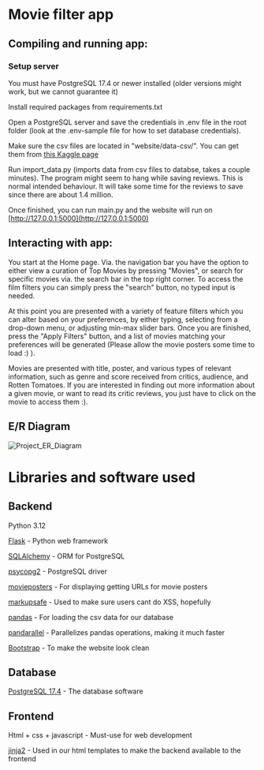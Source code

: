# Movie filter app
## Compiling and running app:
### Setup server
You must have PostgreSQL 17.4 or newer installed (older versions might work, but we cannot guarantee it)

Install required packages from requirements.txt

Open a PostgreSQL server and save the credentials in .env file in the root folder (look at the .env-sample file for how to set database credentials).

Make sure the csv files are located in "website/data-csv/". You can get them from [this Kaggle page](https://www.kaggle.com/datasets/andrezaza/clapper-massive-rotten-tomatoes-movies-and-reviews/)

Run import_data.py (imports data from csv files to databse, takes a couple minutes). The program might seem to hang while saving reviews. This is normal intended behaviour. It will take some time for the reviews to save since there are about 1.4 million.

Once finished, you can run main.py and the website will run on [http://127.0.0.1:5000](http://127.0.0.1:5000)


## Interacting with app:
You start at the Home page. Via. the navigation bar you have the option to either view a curation of Top Movies by pressing "Movies", or search for specific movies via. the search bar in the top right corner. To access the film filters you can simply press the "search" button, no typed input is needed. 

At this point you are presented with a variety of feature filters which you can alter based on your preferences, by either typing, selecting from a drop-down menu, or adjusting min-max slider bars. Once you are finished, press the "Apply Filters" button, and a list of movies matching your preferences will be generated (Please allow the movie posters some time to load :) ).

Movies are presented with title, poster, and various types of relevant information, such as genre and score received from critics, audience, and Rotten Tomatoes.
If you are interested in finding out more information about a given movie, or want to read its critic reviews, you just have to click on the movie to access them :).


## E/R Diagram
![Project_ER_Diagram](https://github.com/user-attachments/assets/7c0300bd-5dff-4725-aafb-51591dbb512d)


# Libraries and software used

## Backend
Python 3.12

[Flask](https://flask.palletsprojects.com/en/stable/) - Python web framework

[SQLAlchemy](https://www.sqlalchemy.org/) - ORM for PostgreSQL

[psycopg2](https://pypi.org/project/psycopg2/) - PostgreSQL driver

[movieposters](https://pypi.org/project/movieposters/) - For displaying getting URLs for movie posters

[markupsafe](https://pypi.org/project/MarkupSafe/) - Used to make sure users cant do XSS, hopefully

[pandas](https://pandas.pydata.org/) - For loading the csv data for our database

[pandarallel](https://pypi.org/project/pandarallel/) - Parallelizes pandas operations, making it much faster

[Bootstrap](https://getbootstrap.com) - To make the website look clean

## Database
[PostgreSQL 17.4](https://www.enterprisedb.com/downloads/postgres-postgresql-downloads) - The database software

## Frontend
Html + css + javascript - Must-use for web development

[jinja2](https://jinja.palletsprojects.com/en/stable/) - Used in our html templates to make the backend available to the frontend
